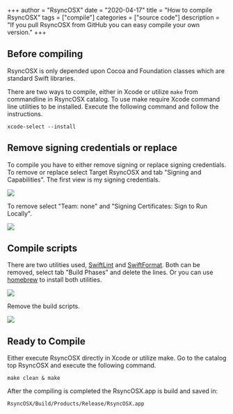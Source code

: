 +++
author = "RsyncOSX"
date = "2020-04-17"
title =  "How to compile RsyncOSX"
tags = ["compile"]
categories = ["source code"]
description = "If you pull RsyncOSX from GitHub you can easy compile your own version."
+++
## Before compiling

RsyncOSX is only depended upon Cocoa and  Foundation classes which are standard Swift libraries.

There are two ways to compile, either in Xcode or utilize `make` from commandline in RsyncOSX catalog. To use make require Xcode command line utilities to be installed. Execute the following command and follow the instructions.

`xcode-select --install`

## Remove signing credentials or replace

To compile you have to either remove signing or replace signing credentials. To remove or replace select Target RsyncOSX and tab "Signing and Capabilities". The first view is my signing credentials.

![](/images/RsyncOSX/master/compile/signing.png)

To remove select "Team: none" and "Signing Certificates: Sign to Run Locally".

![](/images/RsyncOSX/master/compile/nonsigning.png)

## Compile scripts

There are two utilities used, [SwiftLint](https://github.com/realm/SwiftLint) and [SwiftFormat](https://github.com/nicklockwood/SwiftFormat). Both can be removed, select tab "Build Phases" and delete the lines. Or you can use [homebrew](https://brew.sh/index_nb) to install both utilities.

![](/images/RsyncOSX/master/compile/scripts.png)

Remove the build scripts.

![](/images/RsyncOSX/master/compile/nonscripts.png)

## Ready to Compile

Either execute RsyncOSX directly in Xcode or utilize make. Go to the catalog top RsyncOSX and execute the following command.

`make clean & make`

After the compiling is completed the RsyncOSX.app is build and saved in:

`RsyncOSX/Build/Products/Release/RsyncOSX.app`
